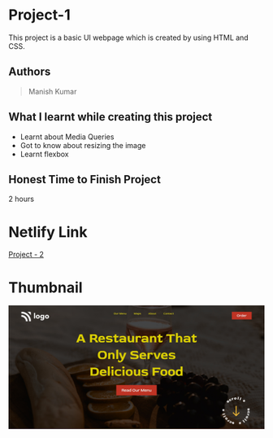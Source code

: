 
# Project-1

This project is a basic UI webpage which is created by using HTML and CSS.





## Authors

 >Manish Kumar


## What I learnt while creating this project

- Learnt about Media Queries
- Got to know about resizing the image
- Learnt flexbox 



## Honest Time to Finish Project

2 hours



# Netlify Link

[Project - 2](https://project-1-mk.netlify.app/)

# Thumbnail

![thumbnail_pic](thumbnail.jpg)